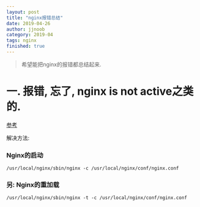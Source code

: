 ```yaml
---
layout: post
title: "nginx报错总结"
date: 2019-04-26
author: jjnoob
category: 2019-04
tags: nginx
finished: true
---
```


> 希望能把nginx的报错都总结起来.

# 一. 报错, 忘了, nginx is not active之类的.
[参考](https://yq.aliyun.com/articles/44661)

解决方法:
### Nginx的启动
```
/usr/local/nginx/sbin/nginx -c /usr/local/nginx/conf/nginx.conf  
```
### 另: Nginx的重加载
```
/usr/local/nginx/sbin/nginx -t -c /usr/local/nginx/conf/nginx.conf
```
